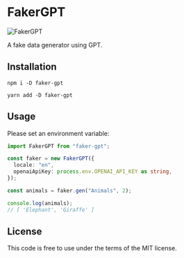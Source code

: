 # FakerGPT

![FakerGPT](https://raw.githubusercontent.com/moekidev/faker-gpt/main/docs/logo.svg)

A fake data generator using GPT.

## Installation

```
npm i -D faker-gpt
```

```
yarn add -D faker-gpt
```

## Usage

Please set an environment variable:

```ts
import FakerGPT from "faker-gpt";

const faker = new FakerGPT({
  locale: "en",
  openaiApiKey: process.env.OPENAI_API_KEY as string,
});

const animals = faker.gen("Animals", 2);

console.log(animals);
// [ 'Elephant', 'Giraffe' ]
```

## License

This code is free to use under the terms of the MIT license.
